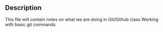 ## Description
This file will contain notes on what we are doing in Git/Github class
Working with basic git commands